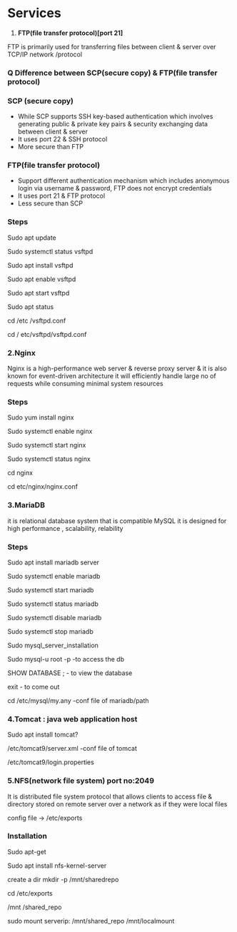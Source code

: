 
# Services

1. **FTP(file transfer protocol)[port 21]**


FTP is primarily used for transferring files between client & server over TCP/IP network /protocol

### Q Difference between SCP(secure copy) & FTP(file transfer protocol)

### **SCP (secure copy)**

- While SCP supports SSH key-based authentication which involves generating public & private key pairs & security exchanging data between client & server
- It uses port 22 & SSH protocol
- More secure than FTP

### FTP(file transfer protocol)

- Support different authentication mechanism which includes anonymous login via username & password, FTP does not encrypt credentials
- It uses port  21 & FTP protocol
- Less secure than SCP

### Steps

Sudo apt update

Sudo systemctl status vsftpd

Sudo apt install vsftpd

Sudo apt enable vsftpd

Sudo apt start vsftpd

Sudo apt status

cd /etc /vsftpd.conf

cd / etc/vsftpd/vsftpd.conf

### 2.Nginx

Nginx is a high-performance web server & reverse proxy server & it is also known for event-driven architecture it will efficiently handle large no of requests while consuming minimal system resources

### Steps

Sudo yum install nginx 

Sudo systemctl enable nginx 

Sudo systemctl start nginx 

Sudo systemctl status nginx 

cd nginx

cd etc/nginx/nginx.conf

### 3.MariaDB

it is relational database system that is compatible MySQL it is designed for high performance , scalability, relability

### Steps

Sudo apt install mariadb server

Sudo systemctl enable mariadb

Sudo systemctl start mariadb

Sudo systemctl status mariadb

Sudo systemctl disable mariadb

Sudo systemctl stop mariadb

Sudo mysql_server_installation

Sudo mysql-u root -p   -to access the db

SHOW DATABASE ;    - to view the database

exit     - to come out

cd /etc/mysql/my.any    -conf file of mariadb/path

### 4.Tomcat : java web application host

Sudo apt install tomcat?

/etc/tomcat9/server.xml -conf file of tomcat

/etc/tomcat9/login.properties

### 5.NFS(network file system) port no:2049

It is distributed file system protocol that allows clients to access file & directory stored on remote server over a network as if they were local files

config file  → /etc/exports

### Installation

Sudo apt-get

Sudo apt install nfs-kernel-server

create a dir mkdir -p /mnt/sharedrepo

cd  /etc/exports

/mnt /shared_repo

sudo mount serverip: /mnt/shared_repo  /mnt/localmount
